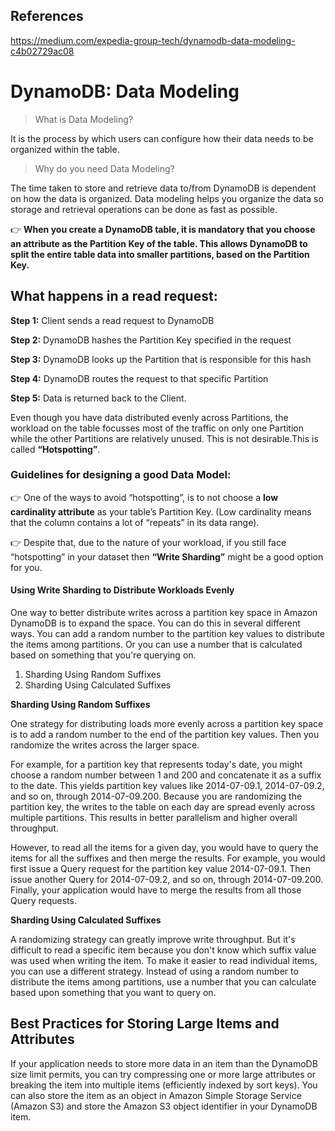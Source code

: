 ## References 
https://medium.com/expedia-group-tech/dynamodb-data-modeling-c4b02729ac08

# DynamoDB: Data Modeling

>What is Data Modeling? 

It is the process by which users can configure how their data needs to be organized within the table.

>Why do you need Data Modeling? 

The time taken to store and retrieve data to/from DynamoDB is dependent on how the data is organized. Data modeling helps you organize the data so storage and retrieval operations can be done as fast as possible.

👉 **When you create a DynamoDB table, it is mandatory that you choose an attribute as the Partition Key of the table. This allows DynamoDB to split the entire table data into smaller partitions, based on the Partition Key.**

## What happens in a read request:

**Step 1:** Client sends a read request to DynamoDB

**Step 2:** DynamoDB hashes the Partition Key specified in the request

**Step 3:** DynamoDB looks up the Partition that is responsible for this hash

**Step 4:** DynamoDB routes the request to that specific Partition

**Step 5:** Data is returned back to the Client.


Even though you have data distributed evenly across Partitions, the workload on the table focusses most of the traffic on only one Partition while the other Partitions are relatively unused. This is not desirable.This is called **“Hotspotting”**.

### Guidelines for designing a good Data Model:

👉 One of the ways to avoid “hotspotting”, is to not choose a **low cardinality attribute** as your table’s Partition Key. (Low cardinality means that the column contains a lot of “repeats” in its data range).

👉 Despite that, due to the nature of your workload, if you still face “hotspotting” in your dataset then **“Write Sharding”** might be a good option for you.

#### Using Write Sharding to Distribute Workloads Evenly

One way to better distribute writes across a partition key space in Amazon DynamoDB is to expand the space. You can do this in several different ways. You can add a random number to the partition key values to distribute the items among partitions. Or you can use a number that is calculated based on something that you're querying on.

1. Sharding Using Random Suffixes
2. Sharding Using Calculated Suffixes

**Sharding Using Random Suffixes**

One strategy for distributing loads more evenly across a partition key space is to add a random number to the end of the partition key values. Then you randomize the writes across the larger space.

For example, for a partition key that represents today's date, you might choose a random number between 1 and 200 and concatenate it as a suffix to the date. This yields partition key values like 2014-07-09.1, 2014-07-09.2, and so on, through 2014-07-09.200. Because you are randomizing the partition key, the writes to the table on each day are spread evenly across multiple partitions. This results in better parallelism and higher overall throughput.

However, to read all the items for a given day, you would have to query the items for all the suffixes and then merge the results. For example, you would first issue a Query request for the partition key value 2014-07-09.1. Then issue another Query for 2014-07-09.2, and so on, through 2014-07-09.200. Finally, your application would have to merge the results from all those Query requests.

**Sharding Using Calculated Suffixes**

A randomizing strategy can greatly improve write throughput. But it's difficult to read a specific item because you don't know which suffix value was used when writing the item. To make it easier to read individual items, you can use a different strategy. Instead of using a random number to distribute the items among partitions, use a number that you can calculate based upon something that you want to query on.

## Best Practices for Storing Large Items and Attributes
If your application needs to store more data in an item than the DynamoDB size limit permits, you can try compressing one or more large attributes or breaking the item into multiple items (efficiently indexed by sort keys). You can also store the item as an object in Amazon Simple Storage Service (Amazon S3) and store the Amazon S3 object identifier in your DynamoDB item.


